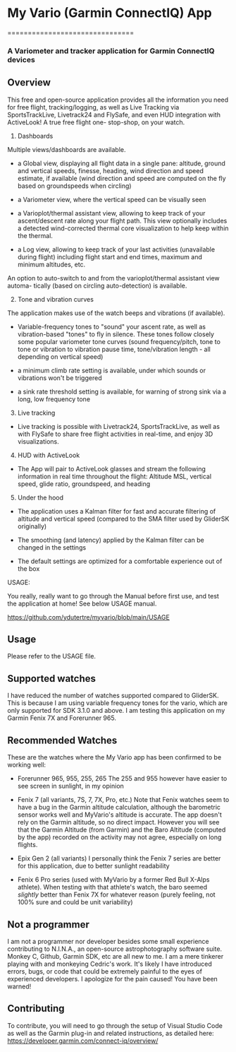 # My Vario (Garmin ConnectIQ) App
===============================
### A Variometer and tracker application for Garmin ConnectIQ devices


## Overview

This free and open-source application provides all the information you need for
free flight, tracking/logging, as well as Live Tracking via SportsTrackLive,
Livetrack24 and FlySafe, and even HUD integration with ActiveLook! A true free flight one-
stop-shop, on your watch.

1. Dashboards

Multiple views/dashboards are available.

- a Global view, displaying all flight data in a single pane: altitude, ground
and vertical speeds, finesse, heading, wind direction and speed estimate, if
available (wind direction and speed are computed on the fly based on groundspeeds
when circling)

- a Variometer view, where the vertical speed can be visually seen

- a Varioplot/thermal assistant view, allowing to keep track of your ascent/descent
rate along your flight path. This view optionally includes a detected wind-corrected
thermal core visualization to help keep within the thermal.

- a Log view, allowing to keep track of your last activities (unavailable during
flight) including flight start and end times, maximum and minimum altitudes, etc.

An option to auto-switch to and from the varioplot/thermal assistant view automa-
tically (based on circling auto-detection) is available.

2. Tone and vibration curves

The application makes use of the watch beeps and vibrations (if available).

- Variable-frequency tones to "sound" your ascent rate, as well as vibration-based
"tones" to fly in silence. These tones follow closely some popular variometer tone
curves (sound frequency/pitch, tone to tone or vibration to vibration pause time,
tone/vibration length - all depending on vertical speed)

- a minimum climb rate setting is available, under which sounds or vibrations won't
be triggered

- a sink rate threshold setting is available, for warning of strong sink via a long,
low frequency tone

3. Live tracking

- Live tracking is possible with Livetrack24, SportsTrackLive, as well as with FlySafe to share
free flight activities in real-time, and enjoy 3D visualizations.

4. HUD with ActiveLook

- The App will pair to ActiveLook glasses and stream the following information in real
time throughout the flight: Altitude MSL, vertical speed, glide ratio, groundspeed, and
heading

5. Under the hood

- The application uses a Kalman filter for fast and accurate filtering of altitude
and vertical speed (compared to the SMA filter used by GliderSK originally)

- The smoothing (and latency) applied by the Kalman filter can be changed in the settings

- The default settings are optimized for a comfortable experience out of the box

USAGE:

You really, really want to go through the Manual before first use, and test the
application at home! See below USAGE manual.

https://github.com/ydutertre/myvario/blob/main/USAGE


## Usage

Please refer to the USAGE file.

## Supported watches

I have reduced the number of watches supported compared to GliderSK. This is
because I am using variable frequency tones for the vario, which are only
supported for SDK 3.1.0 and above. I am testing this application on my Garmin
Fenix 7X and Forerunner 965.

## Recommended Watches

These are the watches where the My Vario app has been confirmed to be working
well:
- Forerunner 965, 955, 255, 265
  The 255 and 955 however have easier to see screen in sunlight, in my opinion

- Fenix 7 (all variants, 7S, 7, 7X, Pro, etc.)
  Note that Fenix watches seem to have a bug in the Garmin altitude calculation,
  although the barometric sensor works well and MyVario's altitude is accurate.
  The app doesn't rely on the Garmin altitude, so no direct impact.
  However you will see that the Garmin Altitude (from Garmin) and the Baro Altitude
  (computed by the app) recorded on the activity may not agree, especially on long
  flights.

- Epix Gen 2 (all variants)
  I personally think the Fenix 7 series are better for this application, due to
  better sunlight readability

- Fenix 6 Pro series (used with MyVario by a former Red Bull X-Alps athlete). When
  testing with that athlete's watch, the baro seemed *slightly* better than Fenix 7X
  for whatever reason (purely feeling, not 100% sure and could be unit variability)

## Not a programmer

I am not a programmer nor developer besides some small experience
contributing to N.I.N.A., an open-source astrophotography software suite.
Monkey C, Github, Garmin SDK, etc are all new to me. I am a mere tinkerer
playing with and monkeying Cedric's work. It's likely I have introduced
errors, bugs, or code that could be extremely painful to the eyes of
experienced developers. I apologize for the pain caused!
You have been warned!

## Contributing

To contribute, you will need to go through the setup of Visual Studio Code
as well as the Garmin plug-in and related instructions, as detailed here:
https://developer.garmin.com/connect-iq/overview/

